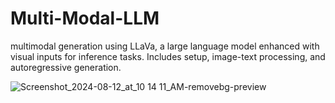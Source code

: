 # Multi-Modal-LLM
multimodal generation using LLaVa, a large language model enhanced with visual inputs for inference tasks. Includes setup, image-text processing, and autoregressive generation.


![Screenshot_2024-08-12_at_10 14 11_AM-removebg-preview](https://github.com/user-attachments/assets/3ddf7246-0b84-461f-8b2c-76b82bafe6db)


